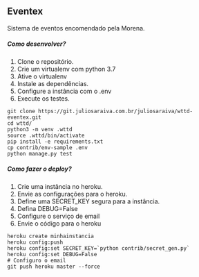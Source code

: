 Eventex
---------


Sistema de eventos encomendado pela Morena.

##### Como desenvolver?


1. Clone o repositório.
2. Crie um virtualenv com python 3.7
3. Ative o virtualenv
4. Instale as dependências.
5. Configure a instância com o .env
6. Execute os testes.

```console
git clone https://git.juliosaraiva.com.br/juliosaraiva/wttd-eventex.git
cd wttd/
python3 -m venv .wttd
source .wttd/bin/activate
pip install -e requirements.txt
cp contrib/env-sample .env
python manage.py test
```

##### Como fazer o deploy?


1. Crie uma instância no heroku.
2. Envie as configurações para o heroku.
3. Define uma SECRET_KEY segura para a instância.
4. Defina DEBUG=False
5. Configure o serviço de email
6. Envie o código para o heroku


```console
heroku create minhainstancia
heroku config:push
heroku config:set SECRET_KEY=`python contrib/secret_gen.py`
heroku config:set DEBUG=False
# Configuro o email
git push heroku master --force
```